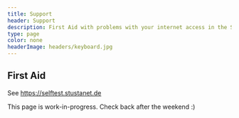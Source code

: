 ```yaml
---
title: Support
header: Support
description: First Aid with problems with your internet access in the StuSta
type: page
color: none
headerImage: headers/keyboard.jpg
---
```


## First Aid

See https://selftest.stustanet.de

This page is work-in-progress. Check back after the weekend :)
